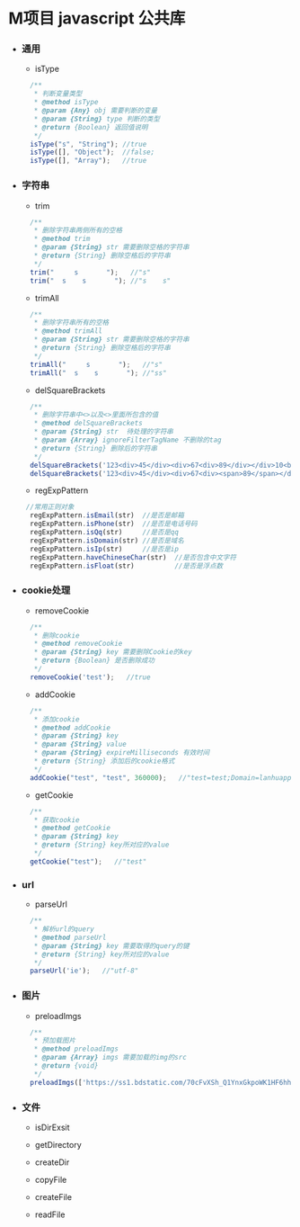 # M项目 javascript 公共库

- ### 通用

  - isType

  ```javascript
    /**
     * 判断变量类型
     * @method isType
     * @param {Any} obj 需要判断的变量
     * @param {String} type 判断的类型
     * @return {Boolean} 返回值说明
     */
    isType("s", "String"); //true
    isType([], "Object");  //false;
    isType([], "Array");   //true
  ```

- ### 字符串

  - trim

  ```javascript
    /**
     * 删除字符串两侧所有的空格
     * @method trim
     * @param {String} str 需要删除空格的字符串
     * @return {String} 删除空格后的字符串
     */
    trim("     s       ");   //"s"
    trim("  s    s       "); //"s    s"
  ```

  - trimAll

  ```javascript
    /**
     * 删除字符串所有的空格
     * @method trimAll
     * @param {String} str 需要删除空格的字符串
     * @return {String} 删除空格后的字符串
     */
    trimAll("     s       ");   //"s"
    trimAll("  s    s       "); //"ss"
  ```

  - delSquareBrackets

  ```javascript
    /**
     * 删除字符串中<>以及<>里面所包含的值
     * @method delSquareBrackets
     * @param {String} str  待处理的字符串
     * @param {Array} ignoreFilterTagName 不删除的tag
     * @return {String} 删除后的字符串
     */
    delSquareBrackets('123<div>45</div><div>67<div>89</div></div>10<b>1112</b>');   //"123456789101112"
    delSquareBrackets('123<div>45</div><div>67<div><span>89</span></div></div>10<b>1112</b>', ['span']); //"1234567<span>89</span>101112"
  ```

  - regExpPattern

  ```javascript
   //常用正则对象
    regExpPattern.isEmail(str)  //是否是邮箱
    regExpPattern.isPhone(str)  //是否是电话号码
    regExpPattern.isQq(str)     //是否是qq
    regExpPattern.isDomain(str) //是否是域名
    regExpPattern.isIp(str)     //是否是ip
    regExpPattern.haveChineseChar(str)  //是否包含中文字符
    regExpPattern.isFloat(str)          //是否是浮点数
  ```

- ### cookie处理

  - removeCookie

  ```javascript
    /**
     * 删除cookie
     * @method removeCookie
     * @param {String} key 需要删除Cookie的key
     * @return {Boolean} 是否删除成功
     */
    removeCookie('test');   //true
  ```

  - addCookie

  ```javascript
    /**
     * 添加cookie
     * @method addCookie
     * @param {String} key
     * @param {String} value
     * @param {String} expireMilliseconds 有效时间
     * @return {String} 添加后的cookie格式
     */
    addCookie("test", "test", 360000);   //"test=test;Domain=lanhuapp.com;expires=Thu, 07 May 2020 07:05:23 GMT;Path=/"
  ```

  - getCookie

  ```javascript
    /**
     * 获取cookie
     * @method getCookie
     * @param {String} key
     * @return {String} key所对应的value
     */
    getCookie("test");   //"test"
  ```


- ### url

  - parseUrl

  ```javascript
    /**
     * 解析url的query
     * @method parseUrl
     * @param {String} key 需要取得的query的键
     * @return {String} key所对应的value
     */
    parseUrl('ie');   //"utf-8"
  ```

- ### 图片

  - preloadImgs

  ```javascript
    /**
     * 预加载图片
     * @method preloadImgs
     * @param {Array} imgs 需要加载的img的src
     * @return {void}
     */
    preloadImgs(['https://ss1.bdstatic.com/70cFvXSh_Q1YnxGkpoWK1HF6hhy/it/u=1970585368,2576171845&fm=15&gp=0.jpg', 'https://timgsa.baidu.com/timg?image&quality=80&size=b9999_10000&sec=1588846464456&di=8591a4e2c9955474c8ccc14a0c8965cd&imgtype=0&src=http%3A%2F%2Fi0.hdslb.com%2Fbfs%2Farchive%2F309b84f2e09bd9f87df9b14efbcf21131a5bfcbd.jpg']);
  ```

- ### 文件

  - isDirExsit

  - getDirectory

  - createDir

  - copyFile

  - createFile

  - readFile
